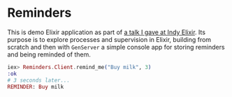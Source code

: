 # Reminders

This is demo Elixir application as part of [a talk I gave at Indy Elixir](http://work.stevegrossi.com/talks/processes-and-supervision-in-elixir). Its purpose is to explore processes and supervision in Elixir, building from scratch and then with `GenServer` a simple console app for storing reminders and being reminded of them.

```elixir
iex> Reminders.Client.remind_me("Buy milk", 3)
:ok
# 3 seconds later...
REMINDER: Buy milk
```

